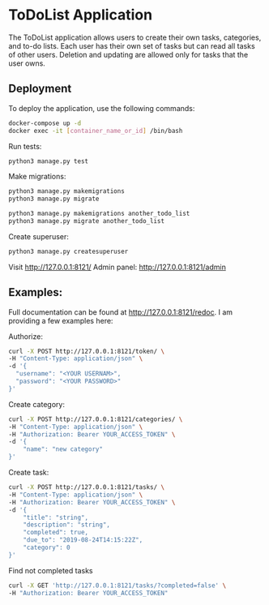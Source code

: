 # ToDoList Application

The ToDoList application allows users to create their own tasks, categories, and to-do lists. Each user has their own set of tasks but can read all tasks of other users. Deletion and updating are allowed only for tasks that the user owns.

## Deployment

To deploy the application, use the following commands:

```bash
docker-compose up -d
docker exec -it [container_name_or_id] /bin/bash
```

Run tests: 
```bash
python3 manage.py test
```
Make migrations:
```bash
python3 manage.py makemigrations
python3 manage.py migrate

python3 manage.py makemigrations another_todo_list
python3 manage.py migrate another_todo_list
```

Create superuser:
```bash
python3 manage.py createsuperuser
```

Visit http://127.0.0.1:8121/
Admin panel: http://127.0.0.1:8121/admin

## Examples:
Full documentation can be found at http://127.0.0.1:8121/redoc. I am providing a few examples here:

Authorize:
```bash
curl -X POST http://127.0.0.1:8121/token/ \
-H "Content-Type: application/json" \
-d '{
  "username": "<YOUR USERNAM>",
  "password": "<YOUR PASSWORD>"
}'
```

Create category:
```bash
curl -X POST http://127.0.0.1:8121/categories/ \
-H "Content-Type: application/json" \
-H "Authorization: Bearer YOUR_ACCESS_TOKEN" \
-d '{
    "name": "new category"
}'
```

Create task:
```bash
curl -X POST http://127.0.0.1:8121/tasks/ \
-H "Content-Type: application/json" \
-H "Authorization: Bearer YOUR_ACCESS_TOKEN" \
-d '{
    "title": "string",
    "description": "string",
    "completed": true,
    "due_to": "2019-08-24T14:15:22Z",
    "category": 0
}'
```

Find not completed tasks
```bash
curl -X GET 'http://127.0.0.1:8121/tasks/?completed=false' \
-H "Authorization: Bearer YOUR_ACCESS_TOKEN"
```
